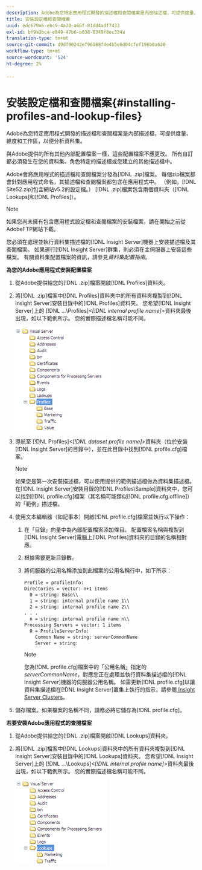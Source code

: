 ```yaml
---
description: Adobe為您特定應用程式開發的描述檔和查閱檔案是內部描述檔，可提供度量、維度和工作區，以便分析資料集。
title: 安裝設定檔和查閱檔案
uuid: edc670a6-ebc9-4a20-a66f-81dd4adf7433
exl-id: bf9a3bca-e849-47b6-b038-0349f8ec334a
translation-type: tm+mt
source-git-commit: d9df90242ef96188f4e4b5e6d04cfef196b0a628
workflow-type: tm+mt
source-wordcount: '524'
ht-degree: 2%

---
```


# 安裝設定檔和查閱檔案{#installing-profiles-and-lookup-files}

Adobe為您特定應用程式開發的描述檔和查閱檔案是內部描述檔，可提供度量、維度和工作區，以便分析資料集。

與Adobe提供的所有其他內部配置檔案一樣，這些配置檔案不應更改。 所有自訂都必須發生在您的資料集、角色特定的描述檔或您建立的其他描述檔中。

Adobe會將應用程式的描述檔和查閱檔案分發為[!DNL .zip]檔案。 每個zip檔案都會針對應用程式命名，其描述檔和查閱檔案都包含在應用程式中。 （例如，[!DNL Site52.zip]包含網站v5.2的設定檔。） [!DNL .zip]檔案包含兩個資料夾（[!DNL Lookups]和[!DNL Profiles]）。

>[!NOTE]
>
>如果您尚未擁有包含應用程式設定檔和查閱檔案的安裝檔案，請在開始之前從AdobeFTP網站下載。

您必須在處理並執行資料集描述檔的[!DNL Insight Server]機器上安裝描述檔及其查閱檔案。 如果運行[!DNL Insight Server]群集，則必須在主伺服器上安裝這些檔案。 有關資料集配置檔案的資訊，請參見&#x200B;*資料集配置指南*。

**為您的Adobe應用程式安裝配置檔案**

1. 從Adobe提供給您的[!DNL .zip]檔案開啟[!DNL Profiles]資料夾。

1. 將[!DNL .zip]檔案中[!DNL Profiles]資料夾中的所有資料夾複製到[!DNL Insight Server]安裝目錄中的[!DNL Profiles]資料夾。 您希望[!DNL Insight Server]上的&#x200B; [!DNL ...\Profiles\]*&lt;[!DNL internal profile name]>*&#x200B;資料夾最後出現，如以下範例所示。 您的實際描述檔名稱可能不同。

   ![](assets/win_installprofiles.png)

1. 導航至&#x200B; [!DNL Profiles\]*&lt;[!DNL dataset profile name]>*&#x200B;資料夾（位於安裝[!DNL Insight Server]的目錄中），並在此目錄中找到[!DNL profile.cfg]檔案。

   >[!NOTE]
   >
   >如果您是第一次安裝描述檔，可以使用提供的範例描述檔做為資料集描述檔。 在[!DNL Insight Server]安裝目錄的[!DNL Profiles\Sample]資料夾中，您可以找到[!DNL profile.cfg]檔案（其名稱可能類似[!DNL profile.cfg.offline]）的「範例」描述檔。

1. 使用文本編輯器（如記事本）開啟[!DNL profile.cfg]檔案並執行以下操作：

   1. 在「目錄」向量中為內部配置檔案添加條目。 配置檔案名稱與複製到[!DNL Insight Server]電腦上[!DNL Profiles]資料夾的目錄的名稱相對應。

   1. 根據需要更新目錄數。
   1. 將伺服器的公用名稱添加到此檔案的公用名稱行中，如下所示：

      ```
      Profile = profileInfo: 
      Directories = vector: n+1 items
        0 = string: Base\\
        1 = string: internal profile name 1\\
        2 = string: internal profile name 2\\
      . . .
        n = string: internal profile name n\\
      Processing Servers = vector: 1 items
        0 = ProfileServerInfo: 
          Common Name = string: serverCommonName
          Server = string: 
      ```

      >[!NOTE]
      >
      >您為[!DNL profile.cfg]檔案中的「公用名稱」指定的&#x200B;*serverCommonName*，對應您正在處理並執行資料集描述檔的[!DNL Insight Server]機器的伺服器公用名稱。 如需更新[!DNL profile.cfg]以讓資料集描述檔在[!DNL Insight Server]叢集上執行的指示，請參閱[ Insight Server Clusters](../../../../home/c-inst-svr/c-install-ins-svr/c-ins-svr-clstrs/c-abt-ins-svr-clsters.md)。

1. 儲存檔案。如果檔案的名稱不同，請務必將它儲存為[!DNL profile.cfg]。

**若要安裝Adobe應用程式的查閱檔案**

1. 從Adobe提供給您的[!DNL .zip]檔案開啟[!DNL Lookups]資料夾。

1. 將[!DNL .zip]檔案中[!DNL Lookups]資料夾中的所有資料夾複製到[!DNL Insight Server]安裝目錄中的[!DNL Lookups]資料夾。 您希望[!DNL Insight Server]上的&#x200B; [!DNL ...\Lookups\]*&lt;[!DNL internal profile name]>*&#x200B;資料夾最後出現，如以下範例所示。 您的實際描述檔名稱可能不同。

   ![](assets/win_installLookups.png)
